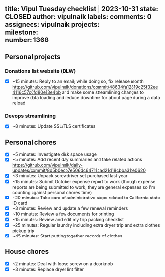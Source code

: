 title:	Vipul Tuesday checklist | 2023-10-31
state:	CLOSED
author:	vipulnaik
labels:	
comments:	0
assignees:	vipulnaik
projects:	
milestone:	
number:	1368
--
## Personal projects

### Donations list website (DLW)

- [x] ~15 minutes: Reply to an email; while doing so, fix release month https://github.com/vipulnaik/donations/commit/48634fa12819c25f32ee4116c57c6fd80e13e4bb and make some streamlining changes to improve data loading and reduce downtime for about page during a data reload

### Devops streamlining

- [x] ~8 minutes: Update SSL/TLS certificates

## Personal chores

- [x] ~5 minutes: Investigate disk space usage
- [x] ~5 minutes: Add recent day summaries and take related actions https://github.com/vipulnaik/daily-updates/commit/8d5b0ecb7e506dc647114ad21d18cbba31fe0620
- [x] ~3 minutes: Unpack screwdriver set purchased last year
- [x] ~15 minutes: Submit October expense report to work (though expense reports are being submitted to work, they are general expenses so I'm counting against personal chores time)
- [x] ~20 minutes: Take care of administrative steps related to California state ID card
- [x] ~3 minutes: Review and update a few renewal reminders
- [x] ~10 minutes: Review a few documents for printing
- [x] ~15 minutes: Review and edit my trip packing checklist
- [x] ~25 minutes: Regular laundry including extra dryer trip and extra clothes pickup trip
- [x] ~45 minutes: Start putting together records of clothes 

## House chores

- [x] ~2 minutes: Deal with loose screw on a doorknob
- [x] ~3 minutes: Replace dryer lint filter  
